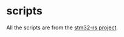 # scripts

All the scripts are from the [stm32-rs project](https://github.com/stm32-rs/stm32-rs/tree/master/scripts).
